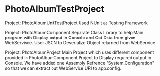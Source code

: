 # PhotoAlbumTestProject

Project: PhotoAlbumUnitTestProject
  Used NUnit as Testing Framework

Project: PhotoAlbumComponent
  Separate Class Library to help Main program with Display output in Console and Get Data from given WebServivce.
User JSON to Deserialize Object returned from WebService

Project: PhotoAlbumProject
  Main Project which uses different component provided in PhotoAlbumComponent Project to Display required output in Console.
  We have added one Assembly Refrence "System.Configuration" so that we can extract out WebService URI to app.config.
